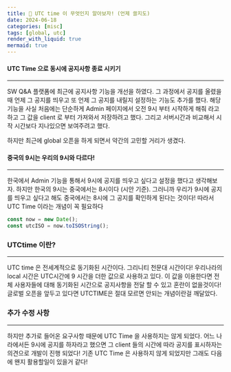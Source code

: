 ```yaml
---
title: 🚎 UTC time 이 무엇인지 알아보자! (언제 쓸지도)
date: 2024-06-18
categories: [misc]
tags: [global, utc]
render_with_liquid: true
mermaid: true
---
```

#### UTC Time 으로 동시에 공지사항 종료 시키기
---
SW Q&A 플랫폼에 최근에 공지사항 기능을 개선을 하였다. 그 과정에서 공지를 올렸을때 언제 그 공지를 띄우고 또 언제 그 공지를 내릴지 설정하는 기능도 추가를 했다. 해당 기능을 사실 처음에는 단순하게 Admin 페이지에서 오전 9시 부터 시작하게 해줘 라고 하고 그 값을 client 로 부터 가져와서 저장하려고 했다. 그리고 서버시간과 비교해서 시작 시간보다 지나있으면 보여주려고 했다.

하지만 최근에 global 오픈을 하게 되면서 약간의 고민할 거리가 생겼다. 

#### 중국의 9시는 우리의 9시와 다르다!
---
한국에서 Admin 기능을 통해서 9시에 공지를 띄우고 싶다고 설정을 했다고 생각해보자. 하지만 한국의 9시는 중국에서는 8시이다 (시안 기준). 그러니까 우리가 9시에 공지를 띄우고 싶다고 해도 중국에서는 8시에 그 공지를 확인하게 된다는 것이다! 따라서 UTC Time 이라는 개념이 꼭 필요하다

```js
const now = new Date();
const utcISO = now.toISOString();
```
### UTCtime 이란?
---
UTC time 은 전세계적으로 동기화된 시간이다. 그리니티 천문대 시간이다! 
우리나라의 local 시간은 UTC시간에 9 시간을 더한 값으로 사용하고 있다. 이 값을 이용한다면 전체 사용자들에 대해 동기화된 시간으로 공지사항을 전달 할 수 있고 혼란이 없을것이다! 글로벌 오픈을 앞두고 있다면 UTCTIME은 절대 모르면 안되는 개념이란걸 깨달았다.

### 추가 수정 사항
---
하지만 추가로 들어온 요구사항 때문에 UTC Time 을 사용하지는 않게 되었다. 어느 나라에서든 9시에 공지를 하자라고 했으면 그 client 들의 시간에 따라 공지를 표시하자는 의견으로 개발이 진행 되었다! 기존 UTC Time 은 사용하지 않게 되었지만 그래도 다음에 왠지 활용할일이 있을거 같다!
